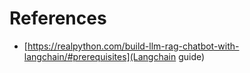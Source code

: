 # References 

* [https://realpython.com/build-llm-rag-chatbot-with-langchain/#prerequisites](Langchain guide)